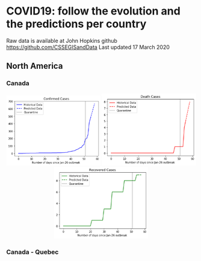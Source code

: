 # COVID19: follow the evolution and the predictions per country

Raw data is available at John Hopkins github https://github.com/CSSEGISandData
Last updated 17 March 2020

## North America

### Canada

<p align="middle">
  <img src="https://github.com/dagrate/covid19/blob/master/plots/canada_conf.png" width="250"/>
  <img src="https://github.com/dagrate/covid19/blob/master/plots/canada_dea.png" width="250"/>
  <img src="https://github.com/dagrate/covid19/blob/master/plots/canada_rec.png" width="250"/>
</p>

### Canada - Quebec
